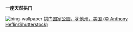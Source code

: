 
**一座天然拱门**

![bing-wallpaper](https://www.bing.com/th?id=OHR.SunsetArchesNP_ZH-CN9875945974_1920x1080.jpg)
[拱门国家公园，犹他州，美国 (© Anthony Heflin/Shutterstock)](https://www.bing.com/search?q=%E6%8B%B1%E9%97%A8%E5%9B%BD%E5%AE%B6%E5%85%AC%E5%9B%AD&amp;form=hpcapt&amp;mkt=zh-cn)
  